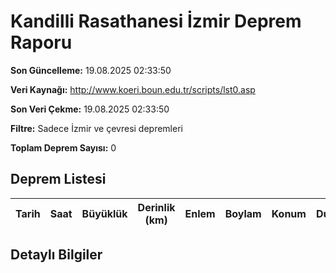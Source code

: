 # Kandilli Rasathanesi İzmir Deprem Raporu

**Son Güncelleme:** 19.08.2025 02:33:50

**Veri Kaynağı:** http://www.koeri.boun.edu.tr/scripts/lst0.asp

**Son Veri Çekme:** 19.08.2025 02:33:50

**Filtre:** Sadece İzmir ve çevresi depremleri

**Toplam Deprem Sayısı:** 0

## Deprem Listesi

| Tarih | Saat | Büyüklük | Derinlik (km) | Enlem | Boylam | Konum | Durum |
|-------|------|----------|---------------|-------|--------|-------|-------|

## Detaylı Bilgiler

